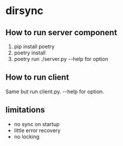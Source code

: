 # dirsync

## How to run server component
1. pip install poetry
2. poetry install
3. poetry run ./server.py --help for option

## How to run client
Same but run client.py. --help for option.

## limitations
 - no sync on startup
 - little error recovery
 - no locking
 